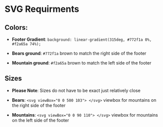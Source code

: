# SVG Requirments

## Colors:

- **Footer Gradient**: `background: linear-gradient(315deg, #772f1a 0%, #f2a65a 74%);`

- **Bears ground**: `#772f1a` brown to match the right side of the footer

- **Mountain ground**: `#f2a65a` brown to match the left side of the footer

## Sizes

- **Please Note**: Sizes do not have to be exact just relatively close

- **Bears**: `<svg viewBox="0 0 500 103"> </svg>` viewbox for mountains on the right side of the footer

- **Mountains**: `<svg viewBox="0 0 90 110"> </svg>` viewbox for mountains on the left side of the footer
